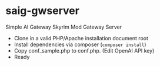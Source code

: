 # saig-gwserver
Simple AI Gateway Skyrim Mod Gateway Server

* Clone in a valid PHP/Apache installation document root
* Install dependencies via composer (`composer install`)
* Copy conf_sample.php to conf.php. (Edit OpenAI API key)
* Ready



